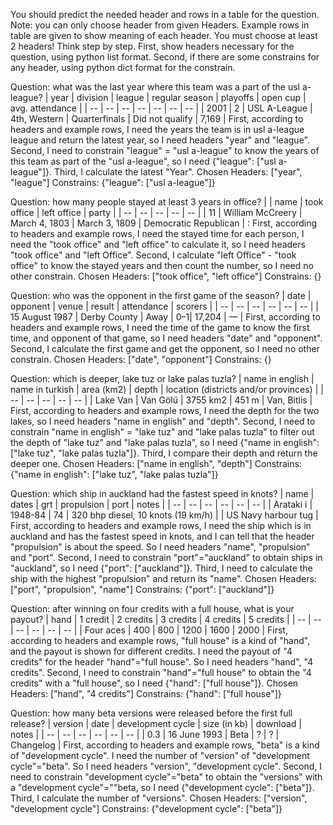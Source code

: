 You should predict the needed header and rows in a table for the question.
Note: you can only choose header from given Headers. Example rows in table are given to show meaning of each header. You must choose at least 2 headers!
Think step by step.
First, show headers necessary for the question, using python list format.
Second, if there are some constrains for any header, using python dict format for the constrain.

Question: what was the last year where this team was a part of the usl a-league?
| year | division | league | regular season | playoffs | open cup | avg. attendance |
| -- | -- | -- | -- | -- | -- | -- |
| 2001 | 2 | USL A-League | 4th, Western | Quarterfinals | Did not qualify | 7,169 |
<Thought>
First, according to headers and example rows, I need the years the team is in usl a-league league and return the latest year, so I need headers "year" and "league".
Second, I need to constrain "league" = "usl a-league" to know the years of this team as part of the "usl a-league", so I need {"league": ["usl a-league"]}.
Third, I calculate the latest "Year".
</Thought>
Chosen Headers: ["year", "league"]
Constrains: {"league": ["usl a-league"]}

Question: how many people stayed at least 3 years in office?
| | name | took office | left office | party |
| -- | -- | -- | -- | -- |
| 11 | William McCreery | March 4, 1803 | March 3, 1809 | Democratic Republican |
<Thought>: 
First, according to headers and example rows, I need the stayed time for each person, I need the "took office" and "left office" to calculate it, so I need headers "took office" and "left Office".
Second, I calculate "left Office" - "took office" to know the stayed years and then count the number, so I need no other constrain.
</Thought>
Chosen Headers: ["took office", "left office"]
Constrains: {}

Question: who was the opponent in the first game of the season?
| date | opponent | venue | result | attendance | scorers |
| -- | -- | -- | -- | -- | -- |
| 15 August 1987 | Derby County | Away | 0–1| 17,204 | — |
<Thought>
First, according to headers and example rows, I need the time of the game to know the first time, and opponent of that game, so I need headers "date" and "opponent".
Second, I calculate the first game and get the opponent, so I need no other constrain.
</Thought>
Chosen Headers: ["date", "opponent"]
Constrains: {}

Question: which is deeper, lake tuz or lake palas tuzla?
| name in english | name in turkish | area (km2) | depth | location (districts and/or provinces) |
| -- | -- | -- | -- | -- |
| Lake Van | Van Gölü | 3755 km2 | 451 m | Van, Bitlis |
<Thought>
First, according to headers and example rows, I need the depth for the two lakes, so I need headers "name in english" and "depth".
Second, I need to constrain "name in english" = "lake tuz" and "lake palas tuzla" to filter out the depth of "lake tuz" and "lake palas tuzla", so I need {"name in english": ["lake tuz", "lake palas tuzla"]}.
Third, I compare their depth and return the deeper one.
</Thought>
Chosen Headers: ["name in english", "depth"]
Constrains: {"name in english": ["lake tuz", "lake palas tuzla"]}

Question: which ship in auckland had the fastest speed in knots?
| name | dates | grt | propulsion | port | notes |
| -- | -- | -- | -- | -- | -- |
| Arataki  i | 1948-84 | 74 | 320 bhp diesel, 10 knots (19 km/h) |  | US Navy harbour tug |
<Thought>
First, according to headers and example rows, I need the ship which is in auckland and has the fastest speed in knots, and I can tell that the header "propulsion" is about the speed. So I need headers "name", "propulsion" and "port".
Second, I need to constrain "port"="auckland" to obtain ships in "auckland", so I need {"port": ["auckland"]}.
Third, I need to calculate the ship with the highest "propulsion" and return its "name".
</Thought>
Chosen Headers: ["port", "propulsion", "name"]
Constrains: {"port": ["auckland"]}

Question: after winning on four credits with a full house, what is your payout?
| hand | 1 credit | 2 credits | 3 credits | 4 credits | 5 credits |
| -- | -- | -- | -- | -- | -- |
| Four aces | 400 | 800 | 1200 | 1600 | 2000 |
<Thought>
First, according to headers and example rows, "full house" is a kind of "hand", and the payout is shown for different credits. I need the payout of "4 credits" for the header "hand"="full house". So I need headers "hand", "4 credits".
Second, I need to constrain "hand"="full house" to obtain the "4 credits" with a "full house", so I need {"hand": ["full house"]}.
</Thought>
Chosen Headers: ["hand", "4 credits"]
Constrains: {"hand": ["full house"]}

Question: how many beta versions were released before the first full release?
| version | date | development cycle | size (in kb) | download | notes |
| -- | -- | -- | -- | -- | -- |
| 0.3 | 16 June 1993 | Beta | ? | ? | Changelog |
<Thought>
First, according to headers and example rows, "beta" is a kind of "development cycle". I need the number of "version" of "development cycle"="beta". So I need headers "version", "development cycle".
Second, I need to constrain "development cycle"="beta" to obtain the "versions" with a "development cycle"=""beta, so I need {"development cycle": ["beta"]}.
Third, I calculate the number of "versions".
</Thought>
Chosen Headers: ["version", "development cycle"]
Constrains: {"development cycle": ["beta"]}
